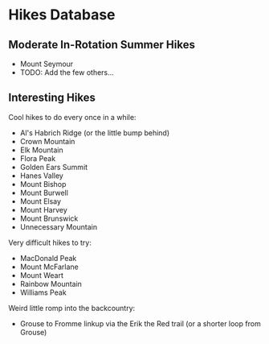 # Hikes Database

## Moderate In-Rotation Summer Hikes

* Mount Seymour
* TODO: Add the few others...

## Interesting Hikes

Cool hikes to do every once in a while:

* Al's Habrich Ridge (or the little bump behind)
* Crown Mountain
* Elk Mountain
* Flora Peak
* Golden Ears Summit
* Hanes Valley
* Mount Bishop
* Mount Burwell
* Mount Elsay
* Mount Harvey
* Mount Brunswick
* Unnecessary Mountain

Very difficult hikes to try:

* MacDonald Peak
* Mount McFarlane
* Mount Weart
* Rainbow Mountain
* Williams Peak

Weird little romp into the backcountry:

* Grouse to Fromme linkup via the Erik the Red trail (or a shorter loop from Grouse)
